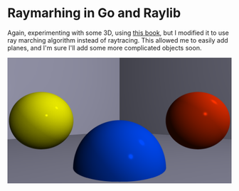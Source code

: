 # Raymarhing in Go and Raylib

Again, experimenting with some 3D, using [this book](https://gabrielgambetta.com/computer-graphics-from-scratch/index.html), but I modified it to use ray marching algorithm instead of raytracing. This allowed me to easily add planes, and I'm sure I'll add some more complicated objects soon.

![width: 100%](./render.png)
